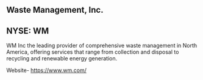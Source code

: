 ## Waste Management, Inc.
## NYSE: WM

WM Inc the leading provider of comprehensive waste management in North America, offering services that range from collection and disposal to recycling and renewable energy generation.

Website- https://www.wm.com/
